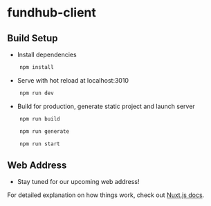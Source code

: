 # fundhub-client

## Build Setup

* Install dependencies

```sh
    npm install
```

* Serve with hot reload at localhost:3010

```sh
    npm run dev
```

* Build for production, generate static project and launch server

```sh
    npm run build
```

```sh
    npm run generate
```

```sh
    npm run start
```

## Web Address

* Stay tuned for our upcoming web address!

For detailed explanation on how things work, check out [Nuxt.js docs](https://nuxtjs.org).

